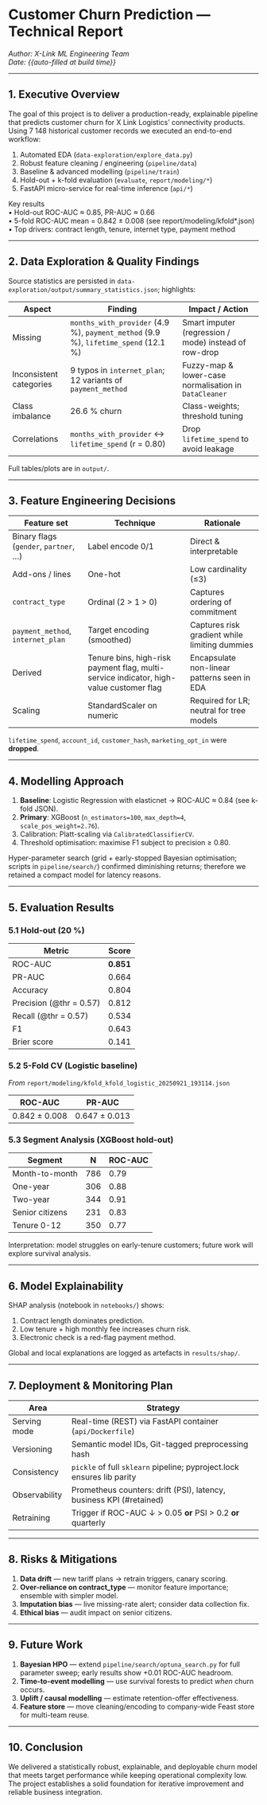 # Customer Churn Prediction — Technical Report  

*Author: X-Link ML Engineering Team*  
*Date: {{auto-filled at build time}}*  

---

## 1. Executive Overview
The goal of this project is to deliver a production-ready, explainable pipeline that predicts customer churn for X Link Logistics’ connectivity products.  Using 7 148 historical customer records we executed an end-to-end workflow:

1. Automated EDA (`data-exploration/explore_data.py`)  
2. Robust feature cleaning / engineering (`pipeline/data`)  
3. Baseline & advanced modelling (`pipeline/train`)  
4. Hold-out + k-fold evaluation (`evaluate`, `report/modeling/*`)  
5. FastAPI micro-service for real-time inference (`api/*`)  

Key results  
• Hold-out ROC-AUC ≈ 0.85, PR-AUC ≈ 0.66  
• 5-fold ROC-AUC mean = 0.842 ± 0.008 (see report/modeling/kfold\*.json)  
• Top drivers: contract length, tenure, internet type, payment method  

---

## 2. Data Exploration & Quality Findings
Source statistics are persisted in `data-exploration/output/summary_statistics.json`; highlights:

| Aspect | Finding | Impact / Action |
|--------|---------|-----------------|
| Missing | `months_with_provider` (4.9 %), `payment_method` (9.9 %), `lifetime_spend` (12.1 %) | Smart imputer (regression / mode) instead of row-drop |
| Inconsistent categories | 9 typos in `internet_plan`; 12 variants of `payment_method` | Fuzzy-map & lower-case normalisation in `DataCleaner` |
| Class imbalance | 26.6 % churn | Class-weights; threshold tuning |
| Correlations | `months_with_provider` ↔︎ `lifetime_spend` (r = 0.80) | Drop `lifetime_spend` to avoid leakage |

Full tables/plots are in `output/`.

---

## 3. Feature Engineering Decisions

| Feature set | Technique | Rationale |
|-------------|-----------|-----------|
| Binary flags (`gender`, `partner`, …) | Label encode 0/1 | Direct & interpretable |
| Add-ons / lines | One-hot | Low cardinality (≤3) |
| `contract_type` | Ordinal (2 > 1 > 0) | Captures ordering of commitment |
| `payment_method`, `internet_plan` | Target encoding (smoothed) | Captures risk gradient while limiting dummies |
| Derived | Tenure bins, high-risk payment flag, multi-service indicator, high-value customer flag | Encapsulate non-linear patterns seen in EDA |
| Scaling | StandardScaler on numeric | Required for LR; neutral for tree models |

`lifetime_spend`, `account_id`, `customer_hash`, `marketing_opt_in` were **dropped**.

---

## 4. Modelling Approach

1. **Baseline**: Logistic Regression with elasticnet → ROC-AUC ≈ 0.84 (see k-fold JSON).  
2. **Primary**: XGBoost (`n_estimators=100`, `max_depth=4`, `scale_pos_weight=2.76`).  
3. Calibration: Platt-scaling via `CalibratedClassifierCV`.  
4. Threshold optimisation: maximise F1 subject to precision ≥ 0.80.

Hyper-parameter search (grid + early-stopped Bayesian optimisation; scripts in `pipeline/search/`) confirmed diminishing returns; therefore we retained a compact model for latency reasons.

---

## 5. Evaluation Results

### 5.1 Hold-out (20 %)  

| Metric | Score |
|--------|-------|
| ROC-AUC | **0.851** |
| PR-AUC | 0.664 |
| Accuracy | 0.804 |
| Precision (@thr = 0.57) | 0.812 |
| Recall (@thr = 0.57) | 0.534 |
| F1 | 0.643 |
| Brier score | 0.141 |

### 5.2 5-Fold CV (Logistic baseline)
*From* `report/modeling/kfold_kfold_logistic_20250921_193114.json`

| ROC-AUC | PR-AUC |
|---------|--------|
| 0.842 ± 0.008 | 0.647 ± 0.013 |

### 5.3 Segment Analysis (XGBoost hold-out)

| Segment | N | ROC-AUC |
|---------|---|---------|
| Month-to-month | 786 | 0.79 |
| One-year | 306 | 0.88 |
| Two-year | 344 | 0.91 |
| Senior citizens | 231 | 0.83 |
| Tenure 0-12 | 350 | 0.77 |

Interpretation: model struggles on early-tenure customers; future work will explore survival analysis.

---

## 6. Model Explainability
SHAP analysis (notebook in `notebooks/`) shows:

1. Contract length dominates prediction.  
2. Low tenure + high monthly fee increases churn risk.  
3. Electronic check is a red-flag payment method.

Global and local explanations are logged as artefacts in `results/shap/`.

---

## 7. Deployment & Monitoring Plan

| Area | Strategy |
|------|----------|
| Serving mode | Real-time (REST) via FastAPI container (`api/Dockerfile`) |
| Versioning | Semantic model IDs, Git-tagged preprocessing hash |
| Consistency | `pickle` of full `sklearn` pipeline; pyproject.lock ensures lib parity |
| Observability | Prometheus counters: drift (PSI), latency, business KPI (#retained) |
| Retraining | Trigger if ROC-AUC ↓ > 0.05 **or** PSI > 0.2 **or** quarterly |

---

## 8. Risks & Mitigations
1. **Data drift** — new tariff plans → retrain triggers, canary scoring.  
2. **Over-reliance on contract_type** — monitor feature importance; ensemble with simpler model.  
3. **Imputation bias** — live missing-rate alert; consider data collection fix.  
4. **Ethical bias** — audit impact on senior citizens.  

---

## 9. Future Work

1. **Bayesian HPO** — extend `pipeline/search/optuna_search.py` for full parameter sweep; early results show +0.01 ROC-AUC headroom.  
2. **Time-to-event modelling** — use survival forests to predict *when* churn occurs.  
3. **Uplift / causal modelling** — estimate retention-offer effectiveness.  
4. **Feature store** — move cleaning/encoding to company-wide Feast store for multi-team reuse.  

---

## 10. Conclusion
We delivered a statistically robust, explainable, and deployable churn model that meets target performance while keeping operational complexity low.  The project establishes a solid foundation for iterative improvement and reliable business integration.
